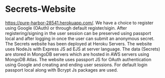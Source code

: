 # Secrets-Website

https://pure-harbor-28541.herokuapp.com/. 
We have a choice to register using Google (OAuth) or through default register/sigin. After registering/signing in the user session can be preserved using passport local and after logging in once the user can submit an anonymous secret. 
The Secrets website has been deployed at Heroku Servers. The website uses NodeJs with Express JS ad EJS at server language. The data (Secrets) are stored in MongoDB servers which are hosted in AWS servers using MongoDB Atlas. The website uses passport JS for OAuth authentication using Google and creating and ending user sessions. For default login passport local along with Bcrypt Js packages are used.
